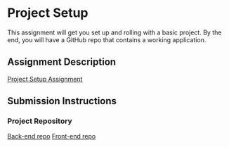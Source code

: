 # Project Setup
This assignment will get you set up and rolling with a basic project. By the end, you will have a GitHub repo that contains a working application.

## Assignment Description
[Project Setup Assignment](https://education.launchcode.org/liftoff/modules/assignments/project-setup)

## Submission Instructions

### Project Repository
[Back-end repo](https://github.com/Jul-2022-LC-LiftOff/HabitYouHeard)
[Front-end repo](https://github.com/Jul-2022-LC-LiftOff/Habit-You-Heard-Frontend)
